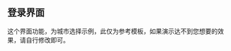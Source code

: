 ## 登录界面

<demo-model url="/pages/template/citySelect/index"></demo-model>


这个界面功能，为城市选择示例，此仅为参考模板，如果演示达不到您想要的效果，请自行修改即可。